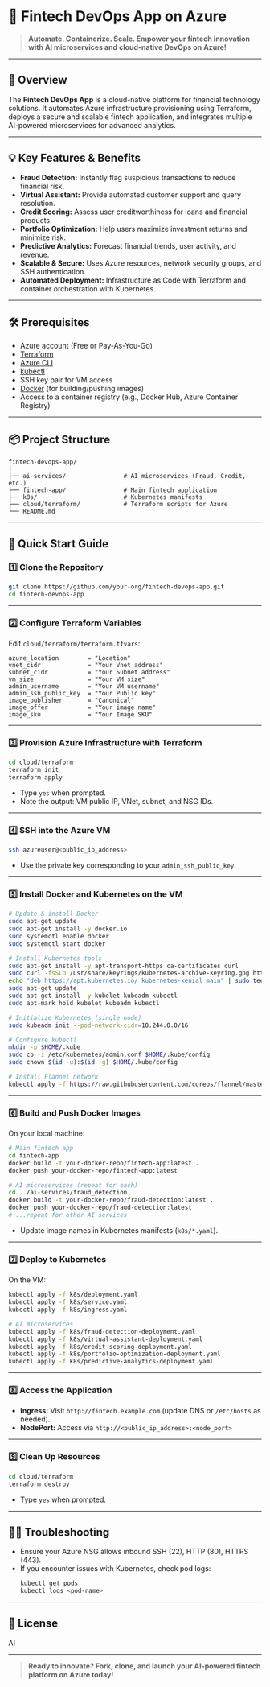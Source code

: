 # 🚀 Fintech DevOps App on Azure

> **Automate. Containerize. Scale. Empower your fintech innovation with AI microservices and cloud-native DevOps on Azure!**

---

## 🌟 Overview

The **Fintech DevOps App** is a cloud-native platform for financial technology solutions. It automates Azure infrastructure provisioning using Terraform, deploys a secure and scalable fintech application, and integrates multiple AI-powered microservices for advanced analytics.

---

## 💡 Key Features & Benefits

- **Fraud Detection:** Instantly flag suspicious transactions to reduce financial risk.
- **Virtual Assistant:** Provide automated customer support and query resolution.
- **Credit Scoring:** Assess user creditworthiness for loans and financial products.
- **Portfolio Optimization:** Help users maximize investment returns and minimize risk.
- **Predictive Analytics:** Forecast financial trends, user activity, and revenue.
- **Scalable & Secure:** Uses Azure resources, network security groups, and SSH authentication.
- **Automated Deployment:** Infrastructure as Code with Terraform and container orchestration with Kubernetes.

---

## 🛠️ Prerequisites

- Azure account (Free or Pay-As-You-Go)
- [Terraform](https://developer.hashicorp.com/terraform/downloads)
- [Azure CLI](https://docs.microsoft.com/en-us/cli/azure/install-azure-cli)
- [kubectl](https://kubernetes.io/docs/tasks/tools/)
- SSH key pair for VM access
- [Docker](https://docs.docker.com/get-docker/) (for building/pushing images)
- Access to a container registry (e.g., Docker Hub, Azure Container Registry)

---

## 📦 Project Structure

```
fintech-devops-app/
│
├── ai-services/                # AI microservices (Fraud, Credit, etc.)
├── fintech-app/                # Main fintech application
├── k8s/                        # Kubernetes manifests
├── cloud/terraform/            # Terraform scripts for Azure
└── README.md
```

---

## 🚦 Quick Start Guide

### 1️⃣ Clone the Repository

```sh
git clone https://github.com/your-org/fintech-devops-app.git
cd fintech-devops-app
```

---

### 2️⃣ Configure Terraform Variables

Edit `cloud/terraform/terraform.tfvars`:

```hcl
azure_location        = "Location"
vnet_cidr             = "Your Vnet address"
subnet_cidr           = "Your Subnet address"
vm_size               = "Your VM size"
admin_username        = "Your VM username"
admin_ssh_public_key  = "Your Public key"
image_publisher       = "Canonical"
image_offer           = "Your image name"
image_sku             = "Your Image SKU"
```

---

### 3️⃣ Provision Azure Infrastructure with Terraform

```sh
cd cloud/terraform
terraform init
terraform apply
```
- Type `yes` when prompted.
- Note the output: VM public IP, VNet, subnet, and NSG IDs.

---

### 4️⃣ SSH into the Azure VM

```sh
ssh azureuser@<public_ip_address>
```
- Use the private key corresponding to your `admin_ssh_public_key`.

---

### 5️⃣ Install Docker and Kubernetes on the VM

```sh
# Update & install Docker
sudo apt-get update
sudo apt-get install -y docker.io
sudo systemctl enable docker
sudo systemctl start docker

# Install Kubernetes tools
sudo apt-get install -y apt-transport-https ca-certificates curl
sudo curl -fsSLo /usr/share/keyrings/kubernetes-archive-keyring.gpg https://packages.cloud.google.com/apt/doc/apt-key.gpg
echo "deb https://apt.kubernetes.io/ kubernetes-xenial main" | sudo tee /etc/apt/sources.list.d/kubernetes.list
sudo apt-get update
sudo apt-get install -y kubelet kubeadm kubectl
sudo apt-mark hold kubelet kubeadm kubectl

# Initialize Kubernetes (single node)
sudo kubeadm init --pod-network-cidr=10.244.0.0/16

# Configure kubectl
mkdir -p $HOME/.kube
sudo cp -i /etc/kubernetes/admin.conf $HOME/.kube/config
sudo chown $(id -u):$(id -g) $HOME/.kube/config

# Install Flannel network
kubectl apply -f https://raw.githubusercontent.com/coreos/flannel/master/Documentation/kube-flannel.yml
```

---

### 6️⃣ Build and Push Docker Images

On your local machine:

```sh
# Main fintech app
cd fintech-app
docker build -t your-docker-repo/fintech-app:latest .
docker push your-docker-repo/fintech-app:latest

# AI microservices (repeat for each)
cd ../ai-services/fraud_detection
docker build -t your-docker-repo/fraud-detection:latest .
docker push your-docker-repo/fraud-detection:latest
# ...repeat for other AI services
```
- Update image names in Kubernetes manifests (`k8s/*.yaml`).

---

### 7️⃣ Deploy to Kubernetes

On the VM:

```sh
kubectl apply -f k8s/deployment.yaml
kubectl apply -f k8s/service.yaml
kubectl apply -f k8s/ingress.yaml

# AI microservices
kubectl apply -f k8s/fraud-detection-deployment.yaml
kubectl apply -f k8s/virtual-assistant-deployment.yaml
kubectl apply -f k8s/credit-scoring-deployment.yaml
kubectl apply -f k8s/portfolio-optimization-deployment.yaml
kubectl apply -f k8s/predictive-analytics-deployment.yaml
```

---

### 8️⃣ Access the Application

- **Ingress:** Visit `http://fintech.example.com` (update DNS or `/etc/hosts` as needed).
- **NodePort:** Access via `http://<public_ip_address>:<node_port>`

---

### 9️⃣ Clean Up Resources

```sh
cd cloud/terraform
terraform destroy
```
- Type `yes` when prompted.

---

## 🧑‍💻 Troubleshooting

- Ensure your Azure NSG allows inbound SSH (22), HTTP (80), HTTPS (443).
- If you encounter issues with Kubernetes, check pod logs:
  ```sh
  kubectl get pods
  kubectl logs <pod-name>
  ```

---

## 📄 License

AI

---

> **Ready to innovate? Fork, clone, and launch your AI-powered fintech platform on Azure today!**